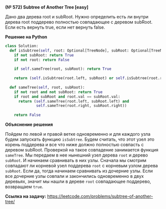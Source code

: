 **(№ 572) Subtree of Another Tree [easy]**

Дано два дерева root и subRoot. Нужно определить есть ли внутри дерева root поддерево полностью совпадающее с деревом subRoot. Если есть вернуть true, если нет вернуть false.

**Решение на Python**

```python
class Solution:
  def isSubtree(self, root: Optional[TreeNode], subRoot: Optional[TreeNode]) -> bool:
    if not subRoot: return True
    if not root: return False
    
    if self.sameTree(root, subRoot): return True
    
    return (self.isSubtree(root.left, subRoot) or self.isSubtree(root.right, subRoot))
  
  def sameTree(self, root, subRoot):
    if not root and not subRoot: return True
    if root and subRoot and root.val == subRoot.val:
      return (self.sameTree(root.left, subRoot.left) and
              self.sameTree(root.right, subRoot.right))
    
    return False
```

**Объяснение решения**

Пойдем по левой и правой ветке одновременно и для каждого узла будем запускать функцию `isSubtree`. Будем считать, что этот узел это корень поддерева и все что ниже должно полностью совпасть с деревом subRoot. Проверкой на такое совпадение занимается функция `sameTree`. Мы передаем в нее нынешний узел дерева `root` и дерево `subRoot`. И начинаем сравнивать в них узлы. Сначала мы смотрим совпадают ли корневой узел поддерева `root` с корневым узлом дерева `subRoot`. Если да, тогда начинаем сравнивать из дочерние узлы. Если все дочерние узлы совпали и закончились одновременно в двух деревьях, значит мы нашли в дереве `root` совпадающее поддерево, возвращаем `true`.

**Ссылка на задачу:** https://leetcode.com/problems/subtree-of-another-tree/